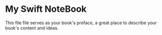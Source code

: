 # My Swift  NoteBook

This file file serves as your book's preface, a great place to describe your book's content and ideas.

